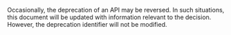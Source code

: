 
Occasionally, the deprecation of an API may be reversed. In such situations,
this document will be updated with information relevant to the decision.
However, the deprecation identifier will not be modified.

